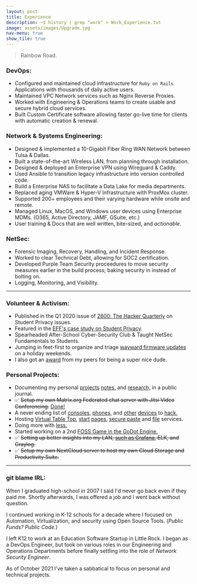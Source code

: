 ```yaml
---
layout: post
title: Experience
description: ~$ history | grep "work" > Work_Experience.txt
image: assets/images/Upgrade.jpg
nav-menu: true
show_tile: true
---
```


> Rainbow Road.

### DevOps:

-   Configured and maintained cloud infrastructure for `Ruby on Rails` Applications with thousands of daily active users.
-   Maintained VPC Network services such as Nginx Reverse Proxies.
-   Worked with Engineering & Operations teams to create usable and secure hybrid cloud services.
-   Built Custom Certificate software allowing faster go-live time for clients with automatic creation & renewal.

### Network & Systems Engineering:

-   Designed & implemented a 10-Gigabit Fiber Ring WAN Network between Tulsa & Dallas.
-   Built a state-of-the-art Wireless LAN, from planning through installation.
-   Designed & deployed an Enterprise VPN using Wireguard & Caddy.
-   Used Ansible to transition legacy infrastructure into version controlled code.
-   Build a Enterprise NAS to facilitate a Data Lake for media departments.
-   Replaced aging VMWare & Hyper-V Infrastructure with ProxMox cluster.
-   Supported 200+ employees and their varying hardware while onsite and remote.
-   Managed Linux, MacOS, and Windows user devices using Enterprise MDMs. (O365, Active Directory, JAMF, GSuite, etc.)
-   User training & Docs that are well written, bite-sized, and _actionable_.

### NetSec:

-   Forensic Imaging, Recovery, Handling, and Incident Response.
-   Worked to clear Technical Debt, allowing for SOC2 certification.
-   Developed Purple Team Security proceedures to move security measures earlier in the build process; baking security in instead of bolting on.
-   Logging, Monitoring, and Visibility.

---

### Volunteer & Activism:

-   Published in the Q1 2020 issue of [2600: The Hacker Quarterly](https://store.2600.com/products/winter-2019-2020) on Student Privacy issues.
-   Featured in the [EFF's case study on Student Privacy](https://www.eff.org/deeplinks/2017/03/privacy-practice-not-just-policy-system-administrator-advocating-student-privacy).
-   Spearheaded After-School Cyber-Security Club & Taught NetSec Fundamentals to Students.
-   Jumping in feet-first to organize and triage [wayward firmware updates](https://github.com/system76/firmware-open/issues/98) on a holiday weekends.
-   I also got an [award](assets/images/Award.png) from my peers for being a super nice dude.

### Personal Projects:

-   Documenting my personal [projects](https://text.mainframe.computer/2020/07/23/This-Machine.html) [notes,](https://grimoire.heretic.dev/Configs/Terminal/zshrc.html) and [research,](https://grimoire.heretic.dev/Notes/Ansible/Ansible_Networking_Links.html) in a public journal.
-   ✅️ ~~Setup my own Matrix.org Federated chat server with Jitsi Video Conferencing.~~ [Done!](https://element.heretic.dev/#/welcome)
-   A never ending list of [consoles,](https://mastodon.social/@matrix8967/105506010036233503) [phones,](https://mastodon.social/@matrix8967/105506005559605437) and [other](https://mastodon.social/@matrix8967/104379093685416474) [devices](https://mastodon.social/@matrix8967/104990241961700874) to [hack.](https://mastodon.social/@matrix8967/103377713638351769)
-   Hosting [Virtual Table Top](assets/images/VTT.png), [start](assets/images/Start_Heretic.png) [pages](assets/images/Start_Mainframe.png), [secure paste](assets/images/Paste.png) and [file](assets/images/Send.png) services.
-   Doing more with [less.](https://mastodon.social/@matrix8967/107206499853243764)
-   Started working on a 2nd [FOSS Game in the GoDot Engine.](https://mastodon.social/@matrix8967/103746307861989982)
-   ✅️ ~~Setting up better insights into my LAN, [such as Grafana](https://mastodon.social/@matrix8967/103640872967140961), ELK, and Graylog.~~
-   ✅️ ~~Setup my own NextCloud server to host my own Cloud Storage and Productivity Suite.~~

---

### git blame IRL:

When I graduated high-school in 2007 I said I'd never go back even if they paid me. Shortly afterwards, I was offered a job and I went back without question.

I continued working in K-12 schools for a decade where I focused on Automation, Virtualization, and security using Open Source Tools. (_Public Funds? Public Code._)

I left K12 to work at an Education Software Startup in Little Rock. I began as a DevOps Engineer, but took on various roles in our Engineering and Operations Departments before finally settling into the role of _Network Security Engineer_.

As of October 2021 I've taken a sabbatical to focus on personal and technical projects.

